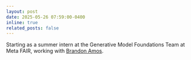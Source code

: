 ```yaml
---
layout: post
date: 2025-05-26 07:59:00-0400
inline: true
related_posts: false
---
```


Starting as a summer intern at the Generative Model Foundations Team at Meta FAIR, working with [Brandon Amos](https://bamos.github.io/).